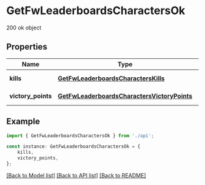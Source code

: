 # GetFwLeaderboardsCharactersOk

200 ok object

## Properties

Name | Type | Description | Notes
------------ | ------------- | ------------- | -------------
**kills** | [**GetFwLeaderboardsCharactersKills**](GetFwLeaderboardsCharactersKills.md) |  | [default to undefined]
**victory_points** | [**GetFwLeaderboardsCharactersVictoryPoints**](GetFwLeaderboardsCharactersVictoryPoints.md) |  | [default to undefined]

## Example

```typescript
import { GetFwLeaderboardsCharactersOk } from './api';

const instance: GetFwLeaderboardsCharactersOk = {
    kills,
    victory_points,
};
```

[[Back to Model list]](../README.md#documentation-for-models) [[Back to API list]](../README.md#documentation-for-api-endpoints) [[Back to README]](../README.md)
